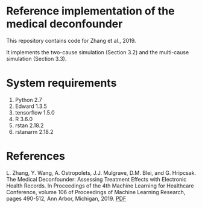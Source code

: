 # Reference implementation of the medical deconfounder

This repository contains code for Zhang et al., 2019.

It implements the two-cause simulation (Section 3.2) and the
multi-cause simulation (Section 3.3).

# System requirements

1. Python 2.7
2. Edward 1.3.5
3. tensorflow 1.5.0
4. R 3.6.0
5. rstan 2.18.2
6. rstanarm 2.18.2

# References

L. Zhang, Y. Wang, A. Ostropolets, J.J. Mulgrave, D.M. Blei, and G. Hripcsak. The Medical Deconfounder: Assessing Treatment Effects with Electronic Health Records. In Proceedings of the 4th Machine Learning for Healthcare Conference, volume 106 of Proceedings of Machine Learning Research, pages 490-512, Ann Arbor, Michigan, 2019. [PDF](http://proceedings.mlr.press/v106/zhang19a/zhang19a.pdf)
